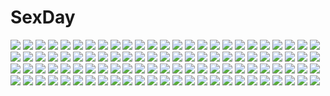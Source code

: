 # SexDay
![](https://konachan.com/jpeg/3125efccf09b14c31e4edae442abb967/Konachan.com%20-%20209120%20chloe_audiard%20game_cg%20hat%20kokusan_moyashi%20lolita_fashion%20long_hair%20magic%20red_eyes%20rozea%20tou_no_shita_no_exercitus%20twintails%20white_hair.jpg)
![](https://konachan.com/jpeg/fa0acba5593cd3967d707daedf686b1e/Konachan.com%20-%2087322%20blonde_hair%20headphones%20loli%20roddo%20tagme.jpg)
![](https://konachan.com/image/a601ea5b4c62b09964a0c23b5b5beacd/Konachan.com%20-%2045317%20gun%20tengen_toppa_gurren_lagann%20weapon%20yoko_littner.jpg)
![](https://konachan.com/image/b031296781887e32eadfdb1c97b4bde0/Konachan.com%20-%20243637%20blonde_hair%20blue_eyes%20bow%20brown_eyes%20brown_hair%20dress%20gray_hair%20group%20long_hair%20male%20original%20ponytail%20ra-bit%20short_hair%20stairs%20thighhighs%20tie.jpg)
![](https://konachan.com/image/ca0e1d22f6f6f16b0093f47e3d78ed22/Konachan.com%20-%2041966%20agrias_oaks%20armor%20blonde_hair%20bob_%28biyonbiyon%29%20braids%20clouds%20final_fantasy%20final_fantasy_tactics%20long_hair%20sky%20sword%20weapon.jpg)
![](https://konachan.com/image/6de2d0704e99556bd7345c17d08c2ccc/Konachan.com%20-%20161877%20aqua_eyes%20aqua_hair%20braids%20cameltoe%20excellcia_to_shoukan_kishi%20long_hair%20panties%20pyon-kichi%20underwear%20white.jpg)
![](https://konachan.com/jpeg/cc05f2b2b3565ea522b13d7d52a985b1/Konachan.com%20-%20277124%20aqua_eyes%20blush%20brown_hair%20censored%20game_cg%20hinekuremono_no_gakuen_seishun_monogatari%20long_hair%20nanjou_sakuya%20panty_pull%20pussy%20rozea.jpg)
![](https://konachan.com/jpeg/5f528e497279696893ac742524db0123/Konachan.com%20-%20245842%20breast_hold%20breasts%20censored%20fingering%20game_cg%20masturbation%20navel%20nipples%20nude%20purple_eyes%20purple_hair%20pussy%20short_hair%20spread_legs%20tomohiro_kai.jpg)
![](https://konachan.com/image/428dfe2e2ccec7380ca7e4308aa4ce9c/Konachan.com%20-%20173232%20bikini%20blonde_hair%20blush%20breasts%20bubbles%20cleavage%20marin%20ponytail%20sagatsune%20swimsuit%20umi_monogatari%20underwater%20water.jpg)
![](https://konachan.com/jpeg/0459a8aae8c2fe75b9535cf2d884c2d8/Konachan.com%20-%2055813%20blush%20brown_hair%20food%20horns%20kl%20long_hair%20naga%20ryuujin_naga.jpg)
![](https://konachan.com/jpeg/4d52c249857af8292dd93b932136884f/Konachan.com%20-%20126954%20gakuou%20game_cg%20gray_hair%20korie_riko%20mayuzumi_hinayu.jpg)
![](https://konachan.com/image/dd226149597b62ec9ad244d2899f4f63/Konachan.com%20-%20203350%20dress%20elbow_gloves%20flowers%20gloves%20gray_hair%20hatsune_miku%20long_hair%20petals%20rose%20sleeping%20suppakarn_prakobkij%20thighhighs%20twintails%20vocaloid.jpg)
![](https://konachan.com/jpeg/434802c9db7c4317e1d202c4b861ca8e/Konachan.com%20-%20105321%202girls%20aqua_hair%20blonde_hair%20boots%20game_cg%20kobuichi%20long_hair%20muririn%20noble_works%20pantyhose%20school_uniform%20thighhighs%20tsukiyama_sena%20yuzusoft.jpg)
![](https://konachan.com/jpeg/8593b14295936822950fc01937017378/Konachan.com%20-%20299314%20breasts%20choker%20dark_skin%20dragon_quest%20garter%20headdress%20long_hair%20manya%20nipples%20nopan%20purple_eyes%20purple_hair%20shouji_nigou%20spread_legs%20topless%20white.jpg)
![](https://konachan.com/jpeg/56c4ee6dfa22ab5676d8b055002a1c3f/Konachan.com%20-%20195829%20anthropomorphism%20ass%20bikini%20bow%20breasts%20brown_eyes%20cleavage%20green_hair%20kantai_collection%20long_hair%20ponytail%20popsicle%20swimsuit%20terras%20wristwear.jpg)
![](https://konachan.com/image/be6e4e2311ec02e8d8bb1010795c579c/Konachan.com%20-%2070579%20hatsune_miku%20twintails%20vocaloid.jpg)
![](https://konachan.com/image/8f7519b9c237158b5be111ba740b9223/Konachan.com%20-%20172053%20blush%20bow%20bra%20breasts%20brown_eyes%20brown_hair%20censored%20naruse_yuu%20nipples%20open_shirt%20panties%20penis%20skirt%20thighhighs%20tsuttsu%20underwear.jpg)
![](https://konachan.com/image/2ae6b11fa5c3f98237c7f52304af9d89/Konachan.com%20-%2047000%20anthropomorphism%20china_%28hetalia%29%20chinese_clothes%20hong_kong_%28hetalia%29%20japan_%28hetalia%29%20japanese_clothes%20loli%20male%20sleeping%20taiwan_%28hetalia%29.jpg)
![](https://konachan.com/jpeg/ae890a187437492eb604630bf19e4d8c/Konachan.com%20-%20218165%20blonde_hair%20boots%20granblue_fantasy%20long_hair%20patisurotto%20red_eyes%20thighhighs%20vampire%20vampy%20wings.jpg)
![](https://konachan.com/image/49e9a186a394e1a848e2a5ef25cf521e/Konachan.com%20-%20186142%20bicolored_eyes%20blue_eyes%20bouno_satoshi%20butterfly%20close%20flowers%20horns%20original%20short_hair%20watermark%20white_hair.jpg)
![](https://konachan.com/image/2db0c2eb7f91580c4bfefe34146ab318/Konachan.com%20-%20142206%202girls%20katana%20samurai%20sword%20weapon.jpg)
![](https://konachan.com/jpeg/89eede7304a3ab92cd837e6fe89a8ef8/Konachan.com%20-%2038515%20brown_eyes%20brown_hair%20cuffs_%28studio%29%20garden_%28galge%29%20long_hair%20panties%20rindou_mana%20underwear%20wristwear.jpg)
![](https://konachan.com/image/787f83dbd0923d8648b6869b6028cbe8/Konachan.com%20-%20165699%20bra%20brown_hair%20original%20panties%20see_through%20sleeping%20tachimi_%28basue%29%20underwear.jpg)
![](https://konachan.com/image/8ea60c8b3b6d0d54d75fcb9df7d5453c/Konachan.com%20-%2038857%20censored%20gouen_no_soleil%20rokushiki_ouka%20skyfish%20tentacles.jpg)
![](https://konachan.com/image/04d814e51c472ac0c4872e74d7d730f3/Konachan.com%20-%2074973%20angel_beats%21%20crying%20otonashi_yuzuru%20purple_hair%20tachibana_kanade.jpg)
![](https://konachan.com/image/0d4055acb5502402a0378b9ac30a0d78/Konachan.com%20-%20233396%20aliasing%20ass%20bicolored_eyes%20bow%20clouds%20gray_hair%20headdress%20japanese_clothes%20lolita_fashion%20long_hair%20matatabimaru722%20original%20ribbons%20sky%20yukata.jpg)
![](https://konachan.com/image/0202935fff6197242d15ab8935caa7b7/Konachan.com%20-%20253889%20animal_ears%20barefoot%20blush%20breasts%20cleavage%20gray_hair%20green_eyes%20long_hair%20navel%20school_uniform%20signed%20sistine_fibel%20skirt%20tagme_%28artist%29.jpg)
![](https://konachan.com/image/86b896059bc1db471b97f2b7413c6850/Konachan.com%20-%20273973%20all_male%20animal%20aqua_eyes%20bird%20blonde_hair%20blue_eyes%20brown_hair%20chocobo%20cloud_strife%20feathers%20final_fantasy%20gloves%20male%20necklace%20short_hair.jpg)
![](https://konachan.com/image/286988ce98919e04d6563e6e1df44183/Konachan.com%20-%2083064%20gloves%20hat%20masakichi%20original%20pantyhose%20red_eyes%20scarf%20short_hair%20skirt%20sunset%20sword%20weapon%20white_hair.jpg)
![](https://konachan.com/image/14999979f334a8f64a5c4299705b9883/Konachan.com%20-%2013126%20cosplay%20martian_successor_nadesico%20misumaru_yurika%20panties%20underwear.jpg)
![](https://konachan.com/jpeg/b749c4de91e169e114d336b83685f4ca/Konachan.com%20-%20222506%20animal_ears%20applecaramel_%28acaramel%29%20bunny_ears%20chinese_clothes%20chinese_dress%20flowers%20green_eyes%20hoodie%20thighhighs%20trickster%20weapon%20white_hair.jpg)
![](https://konachan.com/jpeg/04ad97461e91d2a6a3e1aa569caf8a09/Konachan.com%20-%20115208%20blue_eyes%20blush%20breasts%20brown_hair%20censored%20fellatio%20game_cg%20hamashima_shigeo%20hanamadoka_shino%20nipples%20penis%20pochi_to_goshujin-sama%20skyfish.jpg)
![](https://konachan.com/image/6a73154924fe7640c6e5c5a176cb4a34/Konachan.com%20-%2082528%20azuma_satori%20bamboo_blade%20chiba_kirino%20clouds%20kawazoe_tamaki%20kuwahara_sayako%20miyazaki_miyako%20ueda_youichi.jpg)
![](https://konachan.com/image/ed5869cd6a6b789e8e0fd7f146dafddd/Konachan.com%20-%2054542%20ayanami_rei%20makinami_mari_illustrious%20neon_genesis_evangelion%20penpen%20soryu_asuka_langley%20toshi5765.jpg)
![](https://konachan.com/image/3a75bd86ac13bbef09d8ed0fbd4b3f99/Konachan.com%20-%20124551%20blue_hair%20dress%20flowers%20hatsune_miku%20penchop%20ribbons%20vocaloid.jpg)
![](https://konachan.com/image/17e41eb16f45af56badeabf06e1bfd87/Konachan.com%20-%2013678%20galaxy_angel%20milfeulle_sakuraba.jpg)
![](https://konachan.com/jpeg/a480f509393f8fd7aec63f6ed4b88ea1/Konachan.com%20-%20166494%20ankoromochi%20black_hair%20blush%20censored%20game_cg%20handjob%20long_hair%20navel%20panties%20peassoft%20penis%20red_eyes%20ribbons%20satou_satoru%20twintails%20underwear.jpg)
![](https://konachan.com/image/29fd9a0ffd6623d328e4e8c4e725ab67/Konachan.com%20-%20259464%20anthropomorphism%20ass%20azur_lane%20belfast_%28azur_lane%29%20chibi%20dress%20elbow_gloves%20gloves%20long_hair%20nanpuu%20purple_eyes%20purple_hair%20unicorn_%28azur_lane%29.jpg)
![](https://konachan.com/jpeg/56cc526dc95f725c15e74eb89bafb356/Konachan.com%20-%20301617%20all_male%20animal%20ayu_%28mog%29%20blue_eyes%20doubutsu_no_mori%20male%20mamekichi%20shirt%20signed%20tsubukichi%20yellow.jpg)
![](https://konachan.com/jpeg/96b0b3fddd67bb3f092badb282c60b55/Konachan.com%20-%20288266%20animal%20ass%20bikini%20bird%20blush%20bow%20braids%20breasts%20choker%20cleavage%20cropped%20flowers%20hat%20hoodie%20navel%20nipples%20original%20red_eyes%20scan%20signed%20topless%20water.jpg)
![](https://konachan.com/image/f6a9f08a7e5da24d1264ff869d3f58cf/Konachan.com%20-%20168865%202girls%20black_hair%20brown_eyes%20brown_hair%20dress%20gyuukon%20long_hair%20original%20skirt.jpg)
![](https://konachan.com/image/21841a6ebcf19b7205f507d5f0df19d3/Konachan.com%20-%20220380%20black_hair%20blush%20butterfly%20jpeg_artifacts%20koutetsujou_no_kabaneri%20long_hair%20ponytail%20yomogawa_ayame%20zonana.jpg)
![](https://konachan.com/image/24c95ef271c5a0444374c13f7c76bd02/Konachan.com%20-%2058408%20autumn%20hinamori_amu%20peach-pit%20pink_hair%20shugo_chara%20tsukiyomi_ikuto%20yellow_eyes.jpg)
![](https://konachan.com/jpeg/2c94f3af432d3080cd56274392a0627d/Konachan.com%20-%2042382%20fuu%20samurai_champloo%20transparent.jpg)
![](https://konachan.com/image/4526624821bace525a6d5758c9ca8fc6/Konachan.com%20-%2054159%20close%20hirasawa_yui%20k-on%21%20vector.jpg)
![](https://konachan.com/image/f97620142bb5ee58660d3fc2733f494a/Konachan.com%20-%2069491%20blonde_hair%20blue_eyes%20book%20braids%20brown_eyes%20brown_hair%20dress%20gloves%20group%20hat%20long_hair%20miko%20purple_eyes%20ribbons%20short_hair%20touhou%20witch%20yellow_eyes.jpg)
![](https://konachan.com/image/e7233458abb59dbaeefefad3e89b7443/Konachan.com%20-%2029744%20fate_%28series%29%20fate_stay_night%20tohsaka_rin%20zettai_ryouiki.jpg)
![](https://konachan.com/jpeg/8082cf8c2c4bec3c206664b312c9dc90/Konachan.com%20-%20207331%20ayatoki-1%20gun%20leaves%20monochrome%20original%20school_uniform%20skirt%20thighhighs%20weapon%20white_hair%20zettai_ryouiki.jpg)
![](https://konachan.com/image/ee1a56eb6b646fa5218d9f5be4ae3f62/Konachan.com%20-%2069719%20clouds%20long_hair%20mikage_%28toppara%29%20moriguchi_yuu%20purple_eyes%20purple_hair%20red_eyes%20sky%20toppara.jpg)
![](https://konachan.com/image/b998f08d90a9e22b672c9342abb0fe07/Konachan.com%20-%20172430%20black_hair%20brown_eyes%20brown_hair%20dress%20elbow_gloves%20glasses%20gloves%20kuriyama_mirai%20long_hair%20nase_mitsuki%20ribbons%20shindou_ai%20short_hair%20skirt.jpg)
![](https://konachan.com/image/22a474582b3c3e88cdf6fab2344d6de4/Konachan.com%20-%20258668%20aqua_eyes%20aqua_hair%20ass%20bell%20breasts%20dress%20logo%20necklace%20nipples%20pussy%20realistic%20sakimichan%20thighhighs%20twintails%20uncensored%20watermark%20wings.jpg)
![](https://konachan.com/jpeg/d68dc25e7c85eb09da1ce8c7011a426a/Konachan.com%20-%20255252%20aoi_tori%20breast_hold%20breasts%20censored%20fellatio%20game_cg%20koku%20kurosaki_sayo%20navel%20nipples%20nude%20paizuri%20penis%20purple_software%20short_hair%20wet.jpg)
![](https://konachan.com/jpeg/d537a6def9ee5b2a7e39c546e141ef62/Konachan.com%20-%20255529%20bandage%20blush%20boots%20bow%20brown_eyes%20bunny%20collar%20dress%20garter%20gothic%20gray_hair%20headband%20long_hair%20original%20rubi-sama%20thighhighs%20twintails.jpg)
![](https://konachan.com/jpeg/0ddd0c88969ca5bdcc472cb5fdc5f7a4/Konachan.com%20-%20290731%20bed%20black_hair%20blue_eyes%20blush%20breasts%20fushimi_azusa%20navel%20nipples%20pussy%20sex%20short_hair%20silkys_plus%20sumeragi_kohaku%20uncensored%20wet.jpg)
![](https://konachan.com/image/a8aa139e469420d242e8c11ed1dfb18b/Konachan.com%20-%20287732%20animal_ears%20ass%20bikini%20braids%20flat_chest%20foxgirl%20garter%20gray%20gray_hair%20hat%20hoodie%20navel%20original%20red_eyes%20signed%20suzuno_%28bookshelf%29%20swimsuit%20tail.jpg)
![](https://konachan.com/image/abfe70a7566f5eb28e44d54aff2daed0/Konachan.com%20-%20286333%20aqua_eyes%20bow%20gengetsu_chihiro%20gray_hair%20headband%20katana%20konpaku_youmu%20myon%20petals%20short_hair%20skirt%20stairs%20sword%20touhou%20weapon.jpg)
![](https://konachan.com/image/72be8ff2f53d8eb2f366652c5a9fda80/Konachan.com%20-%2033790%20black%20bleach%20crying%20nel_tu.jpg)
![](https://konachan.com/image/d06bdf0d90bbb54f9567cc269f73383e/Konachan.com%20-%20198981%20black_hair%20blush%20bra%20fingering%20hunie_pop%20masturbation%20ninamo%20panties%20pussy_juice%20tagme%20thighhighs%20underwear%20yumi_aiko.jpg)
![](https://konachan.com/image/0d240d4ee47b3e1c8316bc26a0589e8d/Konachan.com%20-%2027928%20all_male%20death_note%20l%20male.jpg)
![](https://konachan.com/image/d3f3e292d14e979e4bc5b84133a68df1/Konachan.com%20-%20228770%20aqua_eyes%20blush%20bow%20breasts%20cleavage%20digimon%20eclosion%20flowers%20glasses%20gloves%20hat%20headdress%20hoodie%20kimono%20male%20necklace%20petals%20tie%20wedding%20wink.jpg)
![](https://konachan.com/image/0761db66d401a867ad666e0b639b92df/Konachan.com%20-%20159500%202girls%20brown_eyes%20brown_hair%20felt%20long_hair%20original%20short_hair%20tie.jpg)
![](https://konachan.com/jpeg/a19fb540b9aa04bca24b5987695a63bf/Konachan.com%20-%20262199%20animal%20armor%20breasts%20cape%20dark%20fire%20gloves%20horse%20magic%20navel%20night%20raikoart%20rain%20short_hair%20sideboob%20sky%20spear%20water%20watermark%20weapon%20yellow_eyes.jpg)
![](https://konachan.com/image/3667a52ba5610b4ac067151891034e17/Konachan.com%20-%2086924%20all_male%20animal_ears%20fang%20halloween%20kagamine_len%20male%20pointed_ears%20tama_%28songe%29%20vocaloid.jpg)
![](https://konachan.com/image/820f3337cce42bffd2212bdecf0b661c/Konachan.com%20-%20120140%20breasts%20king_of_fighters%20lactation%20nipples%20ponytail%20pussy%20shiranui_mai%20uncensored.jpg)
![](https://konachan.com/jpeg/d6ddf496c82861b8d0acb6eb7ba46b45/Konachan.com%20-%20202221%20black_hair%20corset%20elbow_gloves%20glasses%20gloves%20long_hair%20nipples%20no_bra%20nopan%20original%20thighhighs%20yuta_%28nvkdighqqs94fg%29.jpg)
![](https://konachan.com/jpeg/cd7693ab5e5f914dca358a34d43a1170/Konachan.com%20-%20217678%20azura_%28fire_emblem%29%20blue_hair%20fire_emblem%20male%20ryun%20shigure_%28fire_emblem%29%20white%20yellow_eyes.jpg)
![](https://konachan.com/image/59d96f75694029af1cbc0e66424c478d/Konachan.com%20-%2035715%20gothic%20moon%20pink_eyes%20rozen_maiden%20signed%20suigintou.jpg)
![](https://konachan.com/jpeg/765070b2d3e8db12ecdaf4533a13000a/Konachan.com%20-%20169103%20blush%20goggles%20green_eyes%20green_hair%20gumi%20see_through%20shimamura%20short_hair%20skirt%20vocaloid.jpg)
![](https://konachan.com/jpeg/3d385842e9759e35c650fa83f9ecdb77/Konachan.com%20-%20250458%20blue_hair%20blush%20bow%20breasts%20cameltoe%20hoto_cocoa%20long_hair%20panties%20pantyhose%20scan%20short_hair%20skirt%20skirt_lift%20twintails%20underwear%20upskirt%20watermark.jpg)
![](https://konachan.com/image/deaa50955f2b88bac144d91d727071f1/Konachan.com%20-%20225772%20card_captor_sakura%20daidouji_tomoyo%20kinomoto_sakura%20rei_%28456789io%29.jpg)
![](https://konachan.com/image/395c062b284161e50c3d44e15302c6e3/Konachan.com%20-%2071529%20animal%20beatrice%20bird%20book%20boots%20braids%20dress%20flowers%20group%20hat%20mage%20maid%20miko%20red_hair%20ribbons%20skirt%20stars%20touhou%20vampire%20wand%20weapon%20wings%20witch.jpg)
![](https://konachan.com/jpeg/e0b6487632f5c75a58c0e571101c1133/Konachan.com%20-%20256995%20aqua_eyes%20azur_lane%20blue_eyes%20cait%20dress%20flowers%20garter_belt%20gloves%20long_hair%20no_bra%20petals%20ribbons%20rose%20stockings%20thighhighs%20twintails%20white_hair.jpg)
![](https://konachan.com/image/010a76f9f9efa7c45bc7146ea87e39e7/Konachan.com%20-%20167809%20blue_eyes%20butterfly%20gloves%20green_eyes%20green_hair%20hatsune_miku%20headphones%20long_hair%20magnet_%28vocaloid%29%20megurine_luka%20pink_hair%20vocaloid.jpg)
![](https://konachan.com/image/3aa715225f417ade4680f5bcf388f0e8/Konachan.com%20-%2025286%20bath%20kasugano_midori%20midori_no_hibi%20sawamura_seiji.jpeg)
![](https://konachan.com/image/6107d3494c816197fbe3953b84117c0c/Konachan.com%20-%20277850%20blonde_hair%20blush%20bow%20brown_eyes%20brown_hair%20flowers%20gray_hair%20headdress%20kobuta%20lolita_fashion%20long_hair%20original%20short_hair%20sleeping.jpg)
![](https://konachan.com/jpeg/fbb34bea81bf67040f10234f6186f05a/Konachan.com%20-%20296138%202girls%20apron%20black_hair%20blonde_hair%20idolmaster%20kurosaki_chitose%20long_hair%20maid%20pink_eyes%20purple_eyes%20shirayuki_chiyo%20short_hair%20sutoroa.jpg)
![](https://konachan.com/image/61a0d246a3e0a5fb325930caf2b123f1/Konachan.com%20-%2046097%20gochou_%28comedia80%29%20saigyouji_yuyuko%20touhou.jpg)
![](https://konachan.com/image/3362502e435d7c05f4d5ff76138d89ea/Konachan.com%20-%20301286%20alphonse%20camera%20clouds%20motorcycle%20phone%20scenic%20shima_rin%20signed%20sky%20sunset%20yuru_camp.jpg)
![](https://konachan.com/jpeg/36b564bb4317f680c6e199516ece60da/Konachan.com%20-%2087513%20dress%20long_hair%20pink_hair%20sakuno_kanata%20sakura_no_sora_to_kimi_no_koto%20thighhighs%20tsukinon.jpg)
![](https://konachan.com/jpeg/5761ff72221abbb89a87d6382485406d/Konachan.com%20-%2043049%20anus%20bed%20black_hair%20blue_eyes%20blush%20breasts%20nipples%20nude%20pussy%20pussy_juice%20siesta%20spread_legs%20spread_pussy%20uncensored%20vector%20wet%20zero_no_tsukaima.jpg)
![](https://konachan.com/jpeg/6d7e1b7d122d2ba54548c95f680b3400/Konachan.com%20-%20270344%20aqua_eyes%20ass%20bed%20blush%20breasts%20cleavage%20close%20long_hair%20original%20panties%20reinama%20striped_panties%20teddy_bear%20underwear%20white_hair.jpg)
![](https://konachan.com/jpeg/afe8572eb584656746e3bdb957c903ae/Konachan.com%20-%20278754%20aqua_eyes%20ass%20bed%20blonde_hair%20blush%20breasts%20cleavage%20dannex009%20dress%20headdress%20long_hair%20male%20necklace%20nopan%20pointed_ears%20sex%20tears%20watermark.jpg)
![](https://konachan.com/jpeg/0442486423c4ea8507694b8db75c702a/Konachan.com%20-%20200186%20blonde_hair%20blush%20breasts%20cleavage%20long_hair%20original%20red_eyes%20syow%20thighhighs%20third-party_edit.jpg)
![](https://konachan.com/jpeg/f0389e286fd320a343f1c4ecdfa0aaab/Konachan.com%20-%20102478%20bed%20blush%20bra%20iizuki_tasuku%20long_hair%20lovely_x_cation%20panties%20sketch%20tsukioka_misasa%20underwear.jpg)
![](https://konachan.com/image/27a0a5016fbc1dcf9cc7899f6f2d5d02/Konachan.com%20-%2082384%20akiyama_mio%20hirasawa_yui%20k-on%21%20kotobuki_tsumugi%20nakano_azusa%20tainaka_ritsu.jpg)
![](https://konachan.com/image/3175b87d0e90343b837eed253788c3a8/Konachan.com%20-%20140069%20blonde_hair%20bow%20green_eyes%20icurunin%20original%20pantyhose%20ribbons%20short_hair%20shorts%20stockings%20yellow_eyes.jpg)
![](https://konachan.com/image/ac8fe53e1e547af7885be9b3a1d55f5e/Konachan.com%20-%20134218%20aosuke_%28ayakawa_akito%29%20blue_eyes%20blush%20brown_hair%20choker%20dress%20elbow_gloves%20erect_nipples%20gloves%20headdress%20original%20short_hair%20tears%20water.jpg)
![](https://konachan.com/image/ba6da7b3e428ec23f3bdfef76a46340c/Konachan.com%20-%2043655%20fujiwara_no_mokou%20touhou.jpg)
![](https://konachan.com/image/ffda843942d8fcde4a2b917e85d31a9d/Konachan.com%20-%20107247%20breasts%20empress%20game_cg%20mamiya_marie%20nipples%20nude%20red_hair%20sei_shoujo%20starless.jpg)
![](https://konachan.com/jpeg/47812dcec5efa657cc2ca8e3c8bf204d/Konachan.com%20-%20265744%20animal_ears%20black_hair%20blue_eyes%20bow%20braids%20breasts%20bunny_ears%20bunnygirl%20cleavage%20collar%20long_hair%20nijisanji%20thighhighs%20tsukino_mito%20white%20wristwear.jpg)
![](https://konachan.com/jpeg/d17f82c7c82555fdced521745b892ae8/Konachan.com%20-%2053896%20brown_hair%20long_hair%20mito_mashiro%20moekibara_fumitake%20nipples%20panties%20tayutama%20topless%20underwear.jpg)
![](https://konachan.com/image/0b99dc0d0c9448fb1567139a8b8dde32/Konachan.com%20-%20203110%20book%20cn_nutcracker%20green_eyes%20green_hair%20guitar%20gumi%20instrument%20knife%20school_uniform%20short_hair%20skirt%20tears%20vocaloid.jpg)
![](https://konachan.com/image/21493c8119be50acd8f5e1453beb043b/Konachan.com%20-%20187273%20hatsune_miku%20kneehighs%20male%20school_uniform%20senni%20twintails%20umbrella%20vocaloid.jpg)
![](https://konachan.com/jpeg/69016373bc1464bb24a472a8643a7dd7/Konachan.com%20-%20289532%20game_cg%20hello_good-bye%20lump_of_sugar%20moekibara_fumitake%20rindou_natsume%20uncensored.jpg)
![](https://konachan.com/image/1ad9dbcd8112b685772560b4700feb58/Konachan.com%20-%2041077%20princess_memory%20suzuhira_hiro.jpg)
![](https://konachan.com/image/5a361c35ad37653a61abad6505711b2e/Konachan.com%20-%20154441%20blonde_hair%20boku_wa_tomodachi_ga_sukunai%20candy%20kashiwazaki_sena%20matsuyama_aiko%20mikazuki_yozora%20scan%20school_uniform%20shiguma_rika%20valentine.jpg)
![](https://konachan.com/jpeg/f4aeb4b66cf68adafd8a4a237b63ce8b/Konachan.com%20-%2097615%20aqua_eyes%20aqua_hair%20boots%20elbow_gloves%20gloves%20green%20hatsune_miku%20headphones%20long_hair%20skirt%20thighhighs%20tie%20tk28%20twintails%20vocaloid.jpg)
![](https://konachan.com/image/fd97c9d03810ef7ad1022e9cd45fa38c/Konachan.com%20-%2090162%202girls%20blonde_hair%20boots%20bow%20chain%20cosmic_break%20crimrose%20cross%20dress%20goth-loli%20gray_hair%20ivis%20kneehighs%20lolita_fashion%20long_hair%20watermark.jpg)
![](https://konachan.com/image/54aa163f484be3200d9f3f18f1663e8b/Konachan.com%20-%2092101%20fatheng%20original%20red_eyes.jpg)
![](https://konachan.com/jpeg/a081b1926c2dd011b35632da5d4aaada/Konachan.com%20-%20247775%20black_hair%20blue_eyes%20breasts%20cleavage%20dress%20hat%20leaves%20long_hair%20original%20senmu%20wristwear.jpg)
